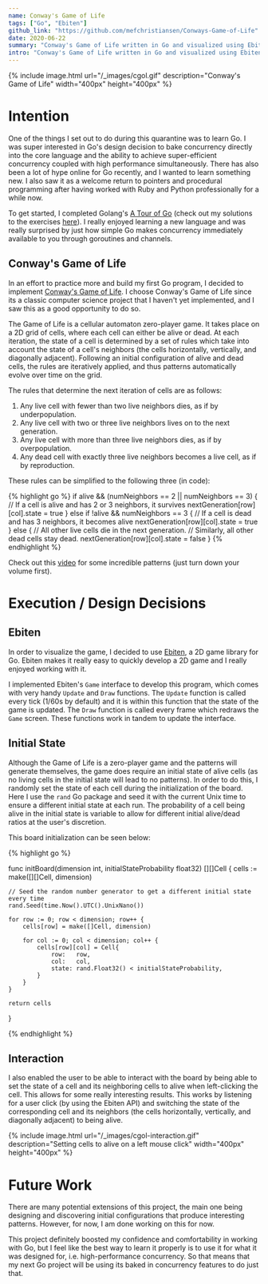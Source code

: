 ```yaml
---
name: Conway's Game of Life
tags: ["Go", "Ebiten"]
github_link: "https://github.com/mefchristiansen/Conways-Game-of-Life"
date: 2020-06-22
summary: "Conway's Game of Life written in Go and visualized using Ebiten."
intro: "Conway's Game of Life written in Go and visualized using Ebiten. This game lets users interact with the board by enabling them to set the state of a cell and its neighboring cells to alive on a left mouse click."
---
```


{% include image.html url="/_images/cgol.gif" description="Conway's Game of Life" width="400px" height="400px" %}

# Intention

One of the things I set out to do during this quarantine was to learn Go. I was super interested in Go's design decision to bake concurrency directly into the core language and the ability to achieve super-efficient concurrency coupled with high performance simultaneously. There has also been a lot of hype online for Go recently, and I wanted to learn something new. I also saw it as a welcome return to pointers and procedural programming after having worked with Ruby and Python professionally for a while now.

To get started, I completed Golang's [A Tour of Go](https://tour.golang.org/) (check out my solutions to the exercises [here](https://github.com/mefchristiansen/Tour-of-Go-Solutions)). I really enjoyed learning a new language and was really surprised by just how simple Go makes concurrency immediately available to you through goroutines and channels.

## Conway's Game of Life

In an effort to practice more and build my first Go program, I decided to implement [Conway's Game of Life](https://en.wikipedia.org/wiki/Conway%27s_Game_of_Life).
I choose Conway's Game of Life since its a classic computer science project that I haven't yet implemented, and I saw this as a good opportunity to do so.

The Game of Life is a cellular automaton zero-player game. It takes place on a 2D grid of cells, where each cell can either be alive or dead. At each iteration, the state of a cell is determined by a set of rules which take into account the state of a cell's neighbors (the cells horizontally, vertically, and diagonally adjacent). Following an initial configuration of alive and dead cells, the rules are iteratively applied, and thus patterns automatically evolve over time on the grid. 

The rules that determine the next iteration of cells are as follows:

1. Any live cell with fewer than two live neighbors dies, as if by underpopulation.
2. Any live cell with two or three live neighbors lives on to the next generation.
3. Any live cell with more than three live neighbors dies, as if by overpopulation.
4. Any dead cell with exactly three live neighbors becomes a live cell, as if by reproduction.

These rules can be simplified to the following three (in code):

{% highlight go %}
if alive && (numNeighbors == 2 || numNeighbors == 3) {
  // If a cell is alive and has 2 or 3 neighbors, it survives
  nextGeneration[row][col].state = true
} else if !alive && numNeighbors == 3 {
  // If a cell is dead and has 3 neighbors, it becomes alive
  nextGeneration[row][col].state = true
} else {
  // All other live cells die in the next generation.
  // Similarly, all other dead cells stay dead.
  nextGeneration[row][col].state = false
}
{% endhighlight %}

Check out this [video](https://www.youtube.com/watch?v=C2vgICfQawE) for some incredible patterns (just turn down your volume first).

# Execution / Design Decisions

## Ebiten

In order to visualize the game, I decided to use [Ebiten](https://ebiten.org/), a 2D game library for Go. Ebiten makes it really easy to quickly develop a 2D game and I really enjoyed working with it.

I implemented Ebiten's `Game` interface to develop this program, which comes with very handy `Update` and `Draw` functions. The `Update` function is called every tick (1/60s by default) and it is within this function that the state of the game is updated. The `Draw` function is called every frame which redraws the `Game` screen. These functions work in tandem to update the interface.

## Initial State

Although the Game of Life is a zero-player game and the patterns will generate themselves, the game does require an initial state of alive cells (as no living cells in the initial state will lead to no patterns). In order to do this, I randomly set the state of each cell during the initialization of the board. Here I use the `rand` Go package and seed it with the current Unix time to ensure a different initial state at each run. The probability of a cell being alive in the initial state is variable to allow for different initial alive/dead ratios at the user's discretion.

This board initialization can be seen below:

{% highlight go %}

func initBoard(dimension int, initialStateProbability float32) [][]Cell {
	cells := make([][]Cell, dimension)

	// Seed the random number generator to get a different initial state every time
	rand.Seed(time.Now().UTC().UnixNano())

	for row := 0; row < dimension; row++ {
		cells[row] = make([]Cell, dimension)

		for col := 0; col < dimension; col++ {
			cells[row][col] = Cell{
				row:   row,
				col:   col,
				state: rand.Float32() < initialStateProbability,
			}
		}
	}

	return cells
}

{% endhighlight %}

## Interaction

I also enabled the user to be able to interact with the board by being able to set the state of a cell and its neighboring cells to alive when left-clicking the cell. This allows for some really interesting results. This works by listening for a user click (by using the Ebiten API) and switching the state of the corresponding cell and its neighbors (the cells horizontally, vertically, and diagonally adjacent) to being alive.

{% include image.html url="/_images/cgol-interaction.gif" description="Setting cells to alive on a left mouse click" width="400px" height="400px" %}

# Future Work

There are many potential extensions of this project, the main one being designing and discovering initial configurations that produce interesting patterns. However, for now, I am done working on this for now.

This project definitely boosted my confidence and comfortability in working with Go, but I feel like the best way to learn it properly is to use it for what it was designed for, i.e. high-performance concurrency. So that means that my next Go project will be using its baked in concurrency features to do just that.